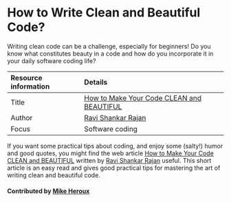 # How to Write Clean and Beautiful Code?

Writing clean code can be a challenge, especially for beginners! Do you know what constitutes beauty in a code and how do you incorporate it in your daily software coding life?

**Resource information** | **Details** 
:--- | :--- 
Title  | [How to Make Your Code CLEAN and BEAUTIFUL](https://medium.com/swlh/excellent-code-clean-and-beautiful-code-b541ca4b5a39)
Author | [Ravi Shankar Rajan](https://medium.com/@rsrajan1)
Focus | Software coding


If you want some practical tips about coding, and enjoy some (salty!) humor and good quotes, you might find the web article [How to Make Your Code CLEAN and BEAUTIFUL](https://medium.com/swlh/excellent-code-clean-and-beautiful-code-b541ca4b5a39) written by [Ravi Shankar Rajan](https://medium.com/@rsrajan1) useful. This short article is an easy read and gives good practical tips for mastering the art of writing clean and beautiful code.

#### Contributed by [Mike Heroux](https://github.com/maherou)

<!---
Publish: yes
Categories: development, planning
Topics: software engineering, design
Tags:
Level: 2
Prerequisites: defaults
Aggregate: none
--->
